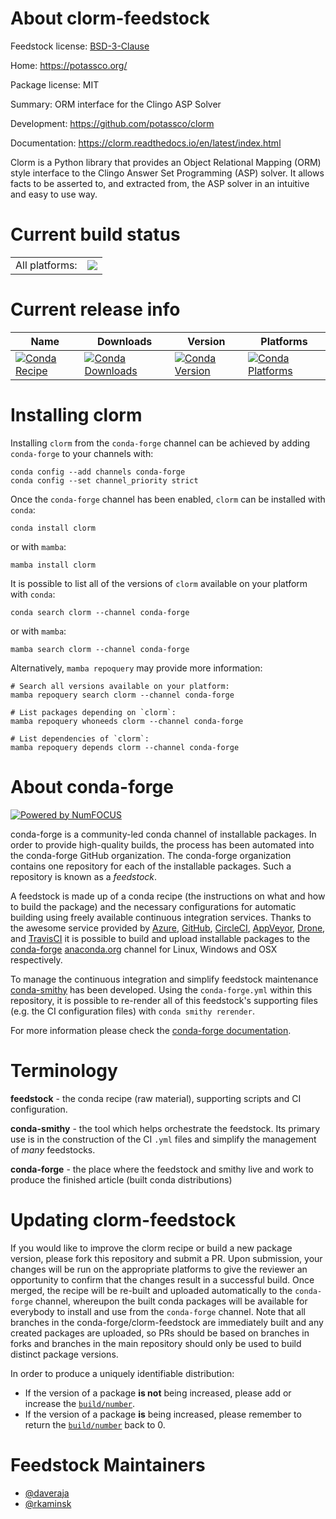 About clorm-feedstock
=====================

Feedstock license: [BSD-3-Clause](https://github.com/conda-forge/clorm-feedstock/blob/main/LICENSE.txt)

Home: https://potassco.org/

Package license: MIT

Summary: ORM interface for the Clingo ASP Solver

Development: https://github.com/potassco/clorm

Documentation: https://clorm.readthedocs.io/en/latest/index.html

Clorm is a Python library that provides an Object Relational Mapping (ORM)
style interface to the Clingo Answer Set Programming (ASP) solver. It
allows facts to be asserted to, and extracted from, the ASP solver in an
intuitive and easy to use way.


Current build status
====================


<table><tr><td>All platforms:</td>
    <td>
      <a href="https://dev.azure.com/conda-forge/feedstock-builds/_build/latest?definitionId=13082&branchName=main">
        <img src="https://dev.azure.com/conda-forge/feedstock-builds/_apis/build/status/clorm-feedstock?branchName=main">
      </a>
    </td>
  </tr>
</table>

Current release info
====================

| Name | Downloads | Version | Platforms |
| --- | --- | --- | --- |
| [![Conda Recipe](https://img.shields.io/badge/recipe-clorm-green.svg)](https://anaconda.org/conda-forge/clorm) | [![Conda Downloads](https://img.shields.io/conda/dn/conda-forge/clorm.svg)](https://anaconda.org/conda-forge/clorm) | [![Conda Version](https://img.shields.io/conda/vn/conda-forge/clorm.svg)](https://anaconda.org/conda-forge/clorm) | [![Conda Platforms](https://img.shields.io/conda/pn/conda-forge/clorm.svg)](https://anaconda.org/conda-forge/clorm) |

Installing clorm
================

Installing `clorm` from the `conda-forge` channel can be achieved by adding `conda-forge` to your channels with:

```
conda config --add channels conda-forge
conda config --set channel_priority strict
```

Once the `conda-forge` channel has been enabled, `clorm` can be installed with `conda`:

```
conda install clorm
```

or with `mamba`:

```
mamba install clorm
```

It is possible to list all of the versions of `clorm` available on your platform with `conda`:

```
conda search clorm --channel conda-forge
```

or with `mamba`:

```
mamba search clorm --channel conda-forge
```

Alternatively, `mamba repoquery` may provide more information:

```
# Search all versions available on your platform:
mamba repoquery search clorm --channel conda-forge

# List packages depending on `clorm`:
mamba repoquery whoneeds clorm --channel conda-forge

# List dependencies of `clorm`:
mamba repoquery depends clorm --channel conda-forge
```


About conda-forge
=================

[![Powered by
NumFOCUS](https://img.shields.io/badge/powered%20by-NumFOCUS-orange.svg?style=flat&colorA=E1523D&colorB=007D8A)](https://numfocus.org)

conda-forge is a community-led conda channel of installable packages.
In order to provide high-quality builds, the process has been automated into the
conda-forge GitHub organization. The conda-forge organization contains one repository
for each of the installable packages. Such a repository is known as a *feedstock*.

A feedstock is made up of a conda recipe (the instructions on what and how to build
the package) and the necessary configurations for automatic building using freely
available continuous integration services. Thanks to the awesome service provided by
[Azure](https://azure.microsoft.com/en-us/services/devops/), [GitHub](https://github.com/),
[CircleCI](https://circleci.com/), [AppVeyor](https://www.appveyor.com/),
[Drone](https://cloud.drone.io/welcome), and [TravisCI](https://travis-ci.com/)
it is possible to build and upload installable packages to the
[conda-forge](https://anaconda.org/conda-forge) [anaconda.org](https://anaconda.org/)
channel for Linux, Windows and OSX respectively.

To manage the continuous integration and simplify feedstock maintenance
[conda-smithy](https://github.com/conda-forge/conda-smithy) has been developed.
Using the ``conda-forge.yml`` within this repository, it is possible to re-render all of
this feedstock's supporting files (e.g. the CI configuration files) with ``conda smithy rerender``.

For more information please check the [conda-forge documentation](https://conda-forge.org/docs/).

Terminology
===========

**feedstock** - the conda recipe (raw material), supporting scripts and CI configuration.

**conda-smithy** - the tool which helps orchestrate the feedstock.
                   Its primary use is in the construction of the CI ``.yml`` files
                   and simplify the management of *many* feedstocks.

**conda-forge** - the place where the feedstock and smithy live and work to
                  produce the finished article (built conda distributions)


Updating clorm-feedstock
========================

If you would like to improve the clorm recipe or build a new
package version, please fork this repository and submit a PR. Upon submission,
your changes will be run on the appropriate platforms to give the reviewer an
opportunity to confirm that the changes result in a successful build. Once
merged, the recipe will be re-built and uploaded automatically to the
`conda-forge` channel, whereupon the built conda packages will be available for
everybody to install and use from the `conda-forge` channel.
Note that all branches in the conda-forge/clorm-feedstock are
immediately built and any created packages are uploaded, so PRs should be based
on branches in forks and branches in the main repository should only be used to
build distinct package versions.

In order to produce a uniquely identifiable distribution:
 * If the version of a package **is not** being increased, please add or increase
   the [``build/number``](https://docs.conda.io/projects/conda-build/en/latest/resources/define-metadata.html#build-number-and-string).
 * If the version of a package **is** being increased, please remember to return
   the [``build/number``](https://docs.conda.io/projects/conda-build/en/latest/resources/define-metadata.html#build-number-and-string)
   back to 0.

Feedstock Maintainers
=====================

* [@daveraja](https://github.com/daveraja/)
* [@rkaminsk](https://github.com/rkaminsk/)

